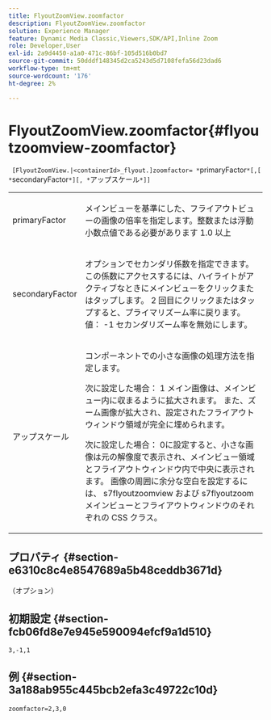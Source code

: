 ```yaml
---
title: FlyoutZoomView.zoomfactor
description: FlyoutZoomView.zoomfactor
solution: Experience Manager
feature: Dynamic Media Classic,Viewers,SDK/API,Inline Zoom
role: Developer,User
exl-id: 2a9d4450-a1a0-471c-86bf-105d516b0bd7
source-git-commit: 50dddf148345d2ca5243d5d7108fefa56d23dad6
workflow-type: tm+mt
source-wordcount: '176'
ht-degree: 2%

---
```


# FlyoutZoomView.zoomfactor{#flyoutzoomview-zoomfactor}

` [FlyoutZoomView.|<containerId>_flyout.]zoomfactor= *`primaryFactor`*[,[ *`secondaryFactor`*][, *`アップスケール`*]]`

<table id="table_9B98C97485DD4DEB8A6ECBCE8DF6B886"> 
 <tbody> 
  <tr> 
   <td colname="col1"> <p> <span class="codeph"> <span class="varname"> primaryFactor</span> </span> </p> </td> 
   <td colname="col2"> <p> メインビューを基準にした、フライアウトビューの画像の倍率を指定します。整数または浮動小数点値である必要があります <span class="codeph"> 1.0</span> 以上 </p> </td> 
  </tr> 
  <tr> 
   <td colname="col1"> <p> <span class="codeph"> <span class="varname"> secondaryFactor</span> </span> </p> </td> 
   <td colname="col2"> <p> オプションでセカンダリ係数を指定できます。この係数にアクセスするには、ハイライトがアクティブなときにメインビューをクリックまたはタップします。 2 回目にクリックまたはタップすると、プライマリズーム率に戻ります。 値： <span class="codeph"> -1</span> セカンダリズーム率を無効にします。 </p> </td> 
  </tr> 
  <tr> 
   <td colname="col1"> <p><span class="codeph"><span class="varname"> アップスケール</span></span> </p> </td> 
   <td colname="col2"> <p>コンポーネントでの小さな画像の処理方法を指定します。 </p> <p>次に設定した場合： <span class="codeph"> 1</span> メイン画像は、メインビュー内に収まるように拡大されます。 また、ズーム画像が拡大され、設定されたフライアウトウィンドウ領域が完全に埋められます。 </p> <p>次に設定した場合： <span class="codeph"> 0</span>に設定すると、小さな画像は元の解像度で表示され、メインビュー領域とフライアウトウィンドウ内で中央に表示されます。 画像の周囲に余分な空白を設定するには、 <span class="codeph"> s7flyoutzoomview</span> および <span class="codeph"> s7flyoutzoom</span> メインビューとフライアウトウィンドウのそれぞれの CSS クラス。 </p> </td> 
  </tr> 
 </tbody> 
</table>

## プロパティ {#section-e6310c8c4e8547689a5b48ceddb3671d}

（オプション）

## 初期設定 {#section-fcb06fd8e7e945e590094efcf9a1d510}

`3,-1,1`

## 例 {#section-3a188ab955c445bcb2efa3c49722c10d}

`zoomfactor=2,3,0`
